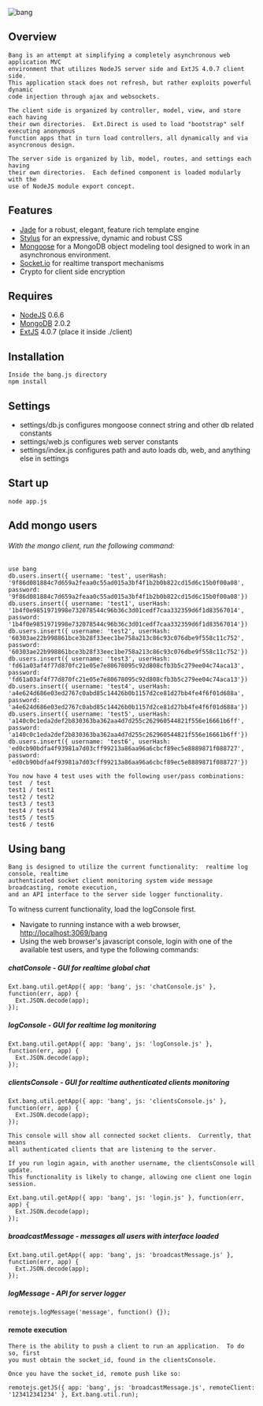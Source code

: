 ![bang](/mikekunze/bang.js/blob/master/client/img/logo.jpg?raw=true "Bang.js")

## Overview
	Bang is an attempt at simplifying a completely asynchronous web application MVC
	environment that utilizes NodeJS server side and ExtJS 4.0.7 client side.  
	This application stack does not refresh, but rather exploits powerful dynamic 
	code injection through ajax and websockets.
	
	The client side is organized by controller, model, view, and store each having
	their own directories.  Ext.Direct is used to load "bootstrap" self executing anonymous
	function apps that in turn load controllers, all dynamically and via asyncronous design.
	
	The server side is organized by lib, model, routes, and settings each having 
	their own directories.  Each defined component is loaded modularly with the 
	use of NodeJS module export concept.

## Features
* [Jade](http://jade-lang.com/) for a robust, elegant, feature rich template engine
* [Stylus](http://learnboost.github.com/stylus/) for an expressive, dynamic and robust CSS
* [Mongoose](http://mongoosejs.com/) for a MongoDB object modeling tool designed to work in an asynchronous environment.
* [Socket.io](http://socket.io) for realtime transport mechanisms
* Crypto for client side encryption
    
## Requires
* [NodeJS](http://nodejs.org/) 0.6.6
* [MongoDB](http://www.mongodb.org/) 2.0.2
* [ExtJS](http://www.sencha.com/products/extjs/) 4.0.7 (place it inside ./client)
    
## Installation
    Inside the bang.js directory
    npm install

## Settings

* settings/db.js    configures mongoose connect string and other db related constants
* settings/web.js   configures web server constants
* settings/index.js configures path and auto loads db, web, and anything else in settings


## Start up
    node app.js

## Add mongo users
###### With the mongo client, run the following command:
    use bang
    db.users.insert({ username: 'test', userHash: '9f86d081884c7d659a2feaa0c55ad015a3bf4f1b2b0b822cd15d6c15b0f00a08', password: '9f86d081884c7d659a2feaa0c55ad015a3bf4f1b2b0b822cd15d6c15b0f00a08'})
    db.users.insert({ username: 'test1', userHash: '1b4f0e9851971998e732078544c96b36c3d01cedf7caa332359d6f1d83567014', password: '1b4f0e9851971998e732078544c96b36c3d01cedf7caa332359d6f1d83567014'})
    db.users.insert({ username: 'test2', userHash: '60303ae22b998861bce3b28f33eec1be758a213c86c93c076dbe9f558c11c752', password: '60303ae22b998861bce3b28f33eec1be758a213c86c93c076dbe9f558c11c752'})
    db.users.insert({ username: 'test3', userHash: 'fd61a03af4f77d870fc21e05e7e80678095c92d808cfb3b5c279ee04c74aca13', password: 'fd61a03af4f77d870fc21e05e7e80678095c92d808cfb3b5c279ee04c74aca13'})
    db.users.insert({ username: 'test4', userHash: 'a4e624d686e03ed2767c0abd85c14426b0b1157d2ce81d27bb4fe4f6f01d688a', password: 'a4e624d686e03ed2767c0abd85c14426b0b1157d2ce81d27bb4fe4f6f01d688a'})
    db.users.insert({ username: 'test5', userHash: 'a140c0c1eda2def2b830363ba362aa4d7d255c262960544821f556e16661b6ff', password: 'a140c0c1eda2def2b830363ba362aa4d7d255c262960544821f556e16661b6ff'})
    db.users.insert({ username: 'test6', userHash: 'ed0cb90bdfa4f93981a7d03cff99213a86aa96a6cbcf89ec5e8889871f088727', password: 'ed0cb90bdfa4f93981a7d03cff99213a86aa96a6cbcf89ec5e8889871f088727'})

    You now have 4 test uses with the following user/pass combinations:
    test  / test
    test1 / test1
    test2 / test2
    test3 / test3
    test4 / test4
    test5 / test5
    test6 / test6
    
## Using bang
    Bang is designed to utilize the current functionality:  realtime log console, realtime
    authenticated socket client monitoring system wide message broadcasting, remote execution,
    and an API interface to the server side logger functionality.

To witness current functionality, load the logConsole first.

* Navigate to running instance with a web browser, [http://localhost:3069/bang](http://localhost:3069/bang)
* Using the web browser's javascript console, login with one of the available test users, and 
  type the following commands:

##### chatConsole - GUI for realtime global chat
    Ext.bang.util.getApp({ app: 'bang', js: 'chatConsole.js' }, function(err, app) {
      Ext.JSON.decode(app);
    });

##### logConsole - GUI for realtime log monitoring 
    Ext.bang.util.getApp({ app: 'bang', js: 'logConsole.js' }, function(err, app) {
      Ext.JSON.decode(app);
    });

##### clientsConsole - GUI for realtime authenticated clients monitoring
    Ext.bang.util.getApp({ app: 'bang', js: 'clientsConsole.js' }, function(err, app) {
      Ext.JSON.decode(app);
    });

    This console will show all connected socket clients.  Currently, that means
    all authenticated clients that are listening to the server.
  
    If you run login again, with another username, the clientsConsole will update.
    This functionality is likely to change, allowing one client one login session.
  
    Ext.bang.util.getApp({ app: 'bang', js: 'login.js' }, function(err, app) {
      Ext.JSON.decode(app);
    });  
      
##### broadcastMessage - messages all users with interface loaded
    Ext.bang.util.getApp({ app: 'bang', js: 'broadcastMessage.js' }, function(err, app) {
      Ext.JSON.decode(app);
    });    
    
    
##### logMessage - API for server logger
    remotejs.logMessage('message', function() {});    
        
#### remote execution
    There is the ability to push a client to run an application.  To do so, first
    you must obtain the socket_id, found in the clientsConsole.
    
    Once you have the socket_id, remote push like so:
    
    remotejs.getJS({ app: 'bang', js: 'broadcastMessage.js', remoteClient: '123412341234' }, Ext.bang.util.run);
    
